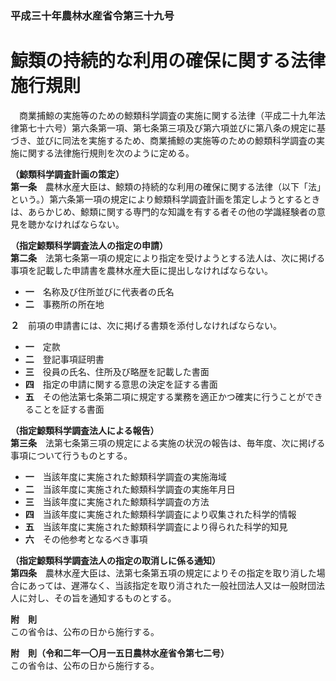 ### 平成三十年農林水産省令第三十九号  
# 鯨類の持続的な利用の確保に関する法律施行規則  
　商業捕鯨の実施等のための鯨類科学調査の実施に関する法律（平成二十九年法律第七十六号）第六条第一項、第七条第三項及び第六項並びに第八条の規定に基づき、並びに同法を実施するため、商業捕鯨の実施等のための鯨類科学調査の実施に関する法律施行規則を次のように定める。  
  
**（鯨類科学調査計画の策定）**  
**第一条**　農林水産大臣は、鯨類の持続的な利用の確保に関する法律（以下「法」という。）第六条第一項の規定により鯨類科学調査計画を策定しようとするときは、あらかじめ、鯨類に関する専門的な知識を有する者その他の学識経験者の意見を聴かなければならない。  
  
**（指定鯨類科学調査法人の指定の申請）**  
**第二条**　法第七条第一項の規定により指定を受けようとする法人は、次に掲げる事項を記載した申請書を農林水産大臣に提出しなければならない。  
* **一**　名称及び住所並びに代表者の氏名  
* **二**　事務所の所在地  
  
**２**　前項の申請書には、次に掲げる書類を添付しなければならない。  
* **一**　定款  
* **二**　登記事項証明書  
* **三**　役員の氏名、住所及び略歴を記載した書面  
* **四**　指定の申請に関する意思の決定を証する書面  
* **五**　その他法第七条第二項に規定する業務を適正かつ確実に行うことができることを証する書面  
  
**（指定鯨類科学調査法人による報告）**  
**第三条**　法第七条第三項の規定による実施の状況の報告は、毎年度、次に掲げる事項について行うものとする。  
* **一**　当該年度に実施された鯨類科学調査の実施海域  
* **二**　当該年度に実施された鯨類科学調査の実施年月日  
* **三**　当該年度に実施された鯨類科学調査の方法  
* **四**　当該年度に実施された鯨類科学調査により収集された科学的情報  
* **五**　当該年度に実施された鯨類科学調査により得られた科学的知見  
* **六**　その他参考となるべき事項  
  
**（指定鯨類科学調査法人の指定の取消しに係る通知）**  
**第四条**　農林水産大臣は、法第七条第五項の規定によりその指定を取り消した場合にあっては、遅滞なく、当該指定を取り消された一般社団法人又は一般財団法人に対し、その旨を通知するものとする。  
  
**附　則**  
この省令は、公布の日から施行する。  
  
**附　則（令和二年一〇月一五日農林水産省令第七二号）**  
この省令は、公布の日から施行する。  
  
